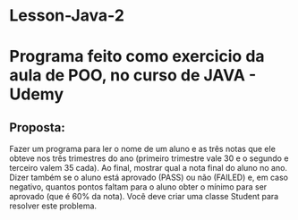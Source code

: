 # Lesson-Java-2

<h1>Programa feito como exercicio da aula de POO, no <a link="https://www.udemy.com/course/java-curso-completo/">curso de JAVA - Udemy<a></h1>

<h2>Proposta:</h2>

<p>Fazer um programa para ler o nome de um aluno e as três notas que ele obteve nos três trimestres do ano
(primeiro trimestre vale 30 e o segundo e terceiro valem 35 cada). Ao final, mostrar qual a nota final do aluno no
ano. Dizer também se o aluno está aprovado (PASS) ou não (FAILED) e, em caso negativo, quantos pontos faltam
para o aluno obter o mínimo para ser aprovado (que é 60% da nota). Você deve criar uma classe Student para
resolver este problema.</p>
